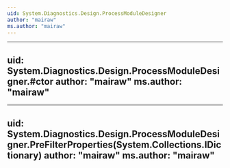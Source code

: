 ```yaml
---
uid: System.Diagnostics.Design.ProcessModuleDesigner
author: "mairaw"
ms.author: "mairaw"
---
```


---
uid: System.Diagnostics.Design.ProcessModuleDesigner.#ctor
author: "mairaw"
ms.author: "mairaw"
---

---
uid: System.Diagnostics.Design.ProcessModuleDesigner.PreFilterProperties(System.Collections.IDictionary)
author: "mairaw"
ms.author: "mairaw"
---
